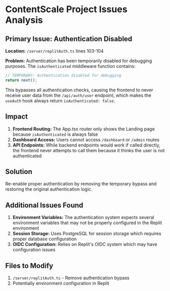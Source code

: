 # ContentScale Project Issues Analysis

## Primary Issue: Authentication Disabled

**Location:** `/server/replitAuth.ts` lines 103-104

**Problem:** Authentication has been temporarily disabled for debugging purposes. The `isAuthenticated` middleware function contains:

```typescript
// TEMPORARY: Authentication disabled for debugging
return next();
```

This bypasses all authentication checks, causing the frontend to never receive user data from the `/api/auth/user` endpoint, which makes the `useAuth` hook always return `isAuthenticated: false`.

## Impact

1. **Frontend Routing:** The App.tsx router only shows the Landing page because `isAuthenticated` is always false
2. **Dashboard Access:** Users cannot access `/dashboard` or `/admin` routes
3. **API Endpoints:** While backend endpoints would work if called directly, the frontend never attempts to call them because it thinks the user is not authenticated

## Solution

Re-enable proper authentication by removing the temporary bypass and restoring the original authentication logic.

## Additional Issues Found

1. **Environment Variables:** The authentication system expects several environment variables that may not be properly configured in the Replit environment
2. **Session Storage:** Uses PostgreSQL for session storage which requires proper database configuration
3. **OIDC Configuration:** Relies on Replit's OIDC system which may have configuration issues

## Files to Modify

1. `/server/replitAuth.ts` - Remove authentication bypass
2. Potentially environment configuration in Replit


